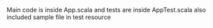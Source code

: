 Main code is inside App.scala and tests are inside AppTest.scala also included sample file in test resource